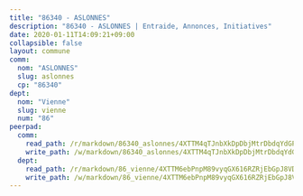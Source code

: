 ```yaml
---
title: "86340 - ASLONNES"
description: "86340 - ASLONNES | Entraide, Annonces, Initiatives"
date: 2020-01-11T14:09:21+09:00
collapsible: false
layout: commune
comm:
  nom: "ASLONNES"
  slug: aslonnes
  cp: "86340"
dept:
  nom: "Vienne"
  slug: vienne
  num: "86"
peerpad:
  comm:
    read_path: /r/markdown/86340_aslonnes/4XTTM4qTJnbXkDpDbjMtrDbdqYdGPYCVk98XnNQJmbQvhdUdf
    write_path: /w/markdown/86340_aslonnes/4XTTM4qTJnbXkDpDbjMtrDbdqYdGPYCVk98XnNQJmbQvhdUdf-K3TgUdZKYBfVRteYMFmFFjN5W7EpViGbu8ppWdyAQdX9rFCicW1zhs94k7zG4n9NKRrUtGa1nQAmTnwMGDwZuusndAvxEUJFdWYzS4KpReHxg77uSPdUUomsxwqyr5MD6Y2T6qYD
  dept:
    read_path: /r/markdown/86_vienne/4XTTM6ebPnpM89vyqGX616RZRjEbGpJ8VDNVdSCrMHCb86ALN
    write_path: /w/markdown/86_vienne/4XTTM6ebPnpM89vyqGX616RZRjEbGpJ8VDNVdSCrMHCb86ALN-K3TgUEmU2PzobkNvYrNtR4DXtgm1qYeknzdEZmszmUFpRSMDjV62q8xZv1nUQEJqGnnT9H399N9TnzZMyT3rgAM3pHPbqGxVD33vWNzCSkbf2kxHwBfenpixiJuwbWaCBERwmNeA
---
```


